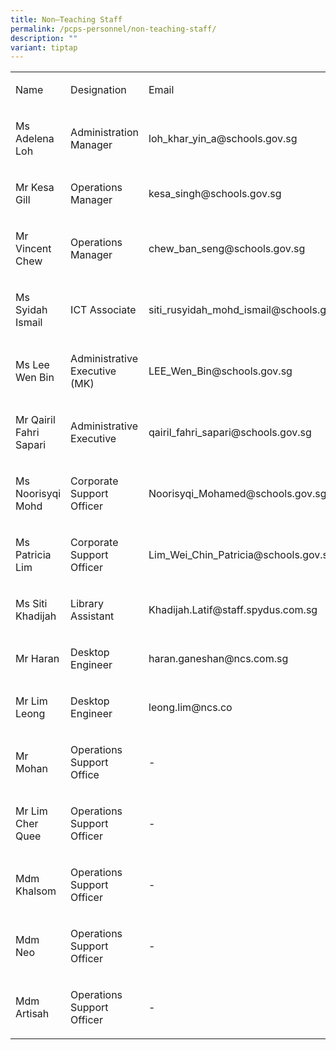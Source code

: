 ```yaml
---
title: Non–Teaching Staff
permalink: /pcps-personnel/non-teaching-staff/
description: ""
variant: tiptap
---
```

<table><tbody><tr><td rowspan="1" colspan="1"><p>Name</p></td><td rowspan="1" colspan="1"><p>Designation</p></td><td rowspan="1" colspan="1"><p>Email</p></td></tr><tr><td rowspan="1" colspan="1"><p>Ms Adelena Loh</p></td><td rowspan="1" colspan="1"><p>Administration Manager</p></td><td rowspan="1" colspan="1"><p>loh_khar_yin_a@schools.gov.sg</p></td></tr><tr><td rowspan="1" colspan="1"><p>Mr Kesa Gill</p></td><td rowspan="1" colspan="1"><p>Operations Manager</p></td><td rowspan="1" colspan="1"><p>kesa_singh@schools.gov.sg</p></td></tr><tr><td rowspan="1" colspan="1"><p>Mr Vincent Chew</p></td><td rowspan="1" colspan="1"><p>Operations Manager</p></td><td rowspan="1" colspan="1"><p>chew_ban_seng@schools.gov.sg</p></td></tr><tr><td rowspan="1" colspan="1"><p>Ms Syidah Ismail</p></td><td rowspan="1" colspan="1"><p>ICT Associate</p></td><td rowspan="1" colspan="1"><p>siti_rusyidah_mohd_ismail@schools.gov.sg</p></td></tr><tr><td rowspan="1" colspan="1"><p>Ms Lee Wen Bin</p></td><td rowspan="1" colspan="1"><p>Administrative Executive (MK)</p></td><td rowspan="1" colspan="1"><p>LEE_Wen_Bin@schools.gov.sg</p></td></tr><tr><td rowspan="1" colspan="1"><p>Mr Qairil Fahri Sapari</p></td><td rowspan="1" colspan="1"><p>Administrative Executive</p></td><td rowspan="1" colspan="1"><p>qairil_fahri_sapari@schools.gov.sg</p></td></tr><tr><td rowspan="1" colspan="1"><p>Ms Noorisyqi Mohd</p></td><td rowspan="1" colspan="1"><p>Corporate Support Officer</p></td><td rowspan="1" colspan="1"><p>Noorisyqi_Mohamed@schools.gov.sg</p></td></tr><tr><td rowspan="1" colspan="1"><p>Ms Patricia Lim</p></td><td rowspan="1" colspan="1"><p>Corporate Support Officer</p></td><td rowspan="1" colspan="1"><p>Lim_Wei_Chin_Patricia@schools.gov.sg</p></td></tr><tr><td rowspan="1" colspan="1"><p>Ms Siti Khadijah</p></td><td rowspan="1" colspan="1"><p>Library Assistant</p></td><td rowspan="1" colspan="1"><p>Khadijah.Latif@staff.spydus.com.sg</p></td></tr><tr><td rowspan="1" colspan="1"><p>Mr Haran</p></td><td rowspan="1" colspan="1"><p>Desktop Engineer</p></td><td rowspan="1" colspan="1"><p>haran.ganeshan@ncs.com.sg</p></td></tr><tr><td rowspan="1" colspan="1"><p>Mr Lim Leong</p></td><td rowspan="1" colspan="1"><p>Desktop Engineer</p></td><td rowspan="1" colspan="1"><p>leong.lim@ncs.co</p><p></p></td></tr><tr><td rowspan="1" colspan="1"><p>Mr Mohan</p></td><td rowspan="1" colspan="1"><p>Operations Support Office</p></td><td rowspan="1" colspan="1"><p>-</p></td></tr><tr><td rowspan="1" colspan="1"><p>Mr Lim Cher Quee</p></td><td rowspan="1" colspan="1"><p>Operations Support Officer</p></td><td rowspan="1" colspan="1"><p>-</p></td></tr><tr><td rowspan="1" colspan="1"><p>Mdm Khalsom</p></td><td rowspan="1" colspan="1"><p>Operations Support Officer</p></td><td rowspan="1" colspan="1"><p>-</p></td></tr><tr><td rowspan="1" colspan="1"><p>Mdm Neo</p></td><td rowspan="1" colspan="1"><p>Operations Support Officer</p></td><td rowspan="1" colspan="1"><p>-</p></td></tr><tr><td rowspan="1" colspan="1"><p>Mdm Artisah</p></td><td rowspan="1" colspan="1"><p>Operations Support Officer</p></td><td rowspan="1" colspan="1"><p>-</p></td></tr></tbody></table><p></p>